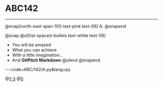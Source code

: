# ABC142

---
@snap[north-east span-100 text-pink text-06]
A:
@snapend

@snap
@ul[list-spaced-bullets text-white text-09]
- You will be amazed
- What you can achieve
- *With a little imagination...*
- And **GitPitch Markdown**
@ulend
@snapend

---code=ABC/142/A.py&lang=py

@[1-3](ボイラープレート。使わないやつもテンプレに入れておく)
@[5](test)